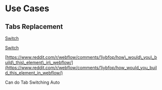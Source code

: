 # Use Cases





## Tabs Replacement  &#x20;

[Switch](../sa5-html/switch-case.md)&#x20;

[Switch](../sa5-logic/switch.md)&#x20;

[https://www.reddit.com/r/webflow/comments/1iybfop/how\_would\_you\_build\_this\_element\_in\_webflow/](https://www.reddit.com/r/webflow/comments/1iybfop/how_would_you_build_this_element_in_webflow/)





Can do Tab Switching Auto&#x20;









